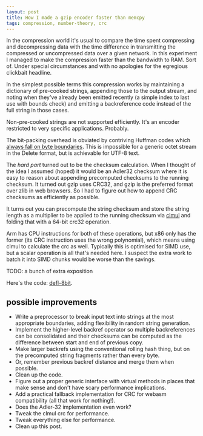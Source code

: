 ```yaml
---
layout: post
title: How I made a gzip encoder faster than memcpy
tags: compression, number-theory, crc
---
```

In the compression world it's usual to compare the time spent
compressing and decompressing data with the time difference in
transmitting the compressed or uncompressed data over a given network.
In this experiment I managed to make the compression faster than the
bandwidth to RAM.  Sort of.  Under special circumstances and with no apologies for
the egregious clickbait headline.

In the simplest possible terms this compression works by maintaining a
dictionary of pre-cooked strings, appending those to the output
stream, and noting when they've already been emitted recently (a simple
index to last use with bounds check) and emitting a backreference code
instead of the full string in those cases.

Non-pre-cooked strings are not supported efficiently.  It's an encoder
restricted to very specific applications.  Probably.

The bit-packing overhead is obviated by contriving Huffman codes which
[always fall on byte boundaries][previously].  This is impossible for a
generic octet stream in the Delete format, but is achievable for UTF-8 text.

The _hard part_ turned out to be the checksum calculation.  When I
thought of the idea I assumed (hoped) it would be an Adler32 checksum
where it is easy to reason about appending precomputed checksums to the
running checksum.  It turned out gzip uses CRC32, and gzip is the
preferred format over zlib in web browsers.  So I had to figure out how to
append CRC checksums as efficiently as possible.

It turns out you can precompute the string checksum and store the string
length as a multiplier to be applied to the running checksum via [clmul][]
and folding that with a 64-bit crc32 operation.

Arm has CPU instructions for both of these operations, but x86 only has
the former (its CRC instruction uses the wrong polynomial), which means
using clmul to calculate the crc as well.  Typically this is optimised
for SIMD use, but a scalar operation is all that's needed here.  I
suspect the extra work to batch it into SIMD chunks would be worse than
the savings.

TODO: a bunch of extra exposition

Here's the code: [defl-8bit][].

## possible improvements
* Write a preprocessor to break input text into strings at the most
  appropriate boundaries, adding flexibility in random string
  generation.
* Implement the higher-level backref operator so multiple backreferences
  can be consolidated and their checksums can be computed as the
  difference between start and end of previous copy.
* Make larger backrefs using the conventional rolling hash thing, but on
  the precomputed string fragments rather than every byte.
* Or, remember previous backref distance and merge them when possible.
* Clean up the code.
* Figure out a proper generic interface with virtual methods in places
  that make sense and don't have scary performance implications.
* Add a practical fallback implementation for CRC for webasm
  compatibility (all that work for nothing!).
* Does the Adler-32 implementation even work?
* Tweak the clmul crc for performance.
* Tweak everything else for performance.
* Clean up this post.

[previously]: </more-efficient-nonsense-text/>
[clmul]: <Https://en.wikipedia.org/wiki/CLMUL_instruction_set>
[defl-8bit]: <https://github.com/sh1boot/defl-8bit>
